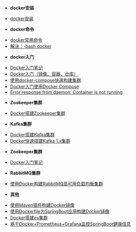 <!-- docs/_sidebar.md -->
* **docker安装**
- [docker安装](/docker/doc/docker安装.md)
* **docker命令**
- [docker常用命令](/docker/doc/docker常用命令.md)
- [解决：-bash docker](/docker/doc/解决：-bash-docker.md)
* **docker入门**
- [Docker入门笔记](/docker/doc/Docker入门笔记.md)
- [Docker入门（镜像、容器、仓库）](/docker/doc/Docker入门（镜像、容器、仓库）.md)
- [使用docker-compose快速构建集群](/docker/doc/使用docker-compose快速构建集群.md)
- [Docker入门使用Docker Compose](/docker/doc/Docker入门使用Docker-Compose.md)
- [Error response from daemon: Container is not running](/docker/doc/Docker-Compose-erro-Compose.md)
* **Zookeeper集群**
- [Docker搭建Zookeeper集群](/docker/doc/Docker搭建Zookeeper集群.md)
* **Kafka集群**
- [Docker搭建Kafka集群](/docker/doc/Docker搭建Kafka集群.md)
- [Docker快速搭建Kafka 1.x集群](/docker/doc/Docker快速搭建Kafka-1.x集群.md)
* **Zookeeper集群**
- [Docker入门笔记](/docker/doc/Docker入门笔记.md)
* **RabbitMQ集群**
- [使用Docker构建RabbitMQ高可用负载均衡集群](/docker/doc/使用Docker构建RabbitMQ高可用负载均衡集群.md)
* **其他**
- [使用Maven插件构建Docker镜像](/docker/doc/使用Maven插件构建Docker镜像.md)
- [使用Dockerfile为SpringBoot应用构建Docker镜像](/docker/doc/使用Dockerfile为SpringBoot应用构建Docker镜像.md)
- [Docker搭建es集群](/docker/doc/Docker搭建es集群.md)
- [基于Docker+Prometheus+Grafana监控SpringBoot健康信息](/docker/doc/基于Docker+Prometheus+Grafana监控SpringBoot健康信息.md)



